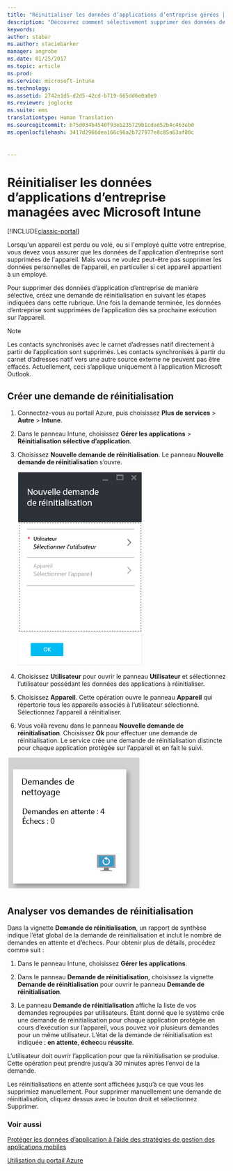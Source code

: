 ```yaml
---
title: "Réinitialiser les données d’applications d’entreprise gérées | Microsoft Docs"
description: "Découvrez comment sélectivement supprimer des données de votre entreprise à partir d’appareils à distance."
keywords: 
author: stabar
ms.author: staciebarker
manager: angrobe
ms.date: 01/25/2017
ms.topic: article
ms.prod: 
ms.service: microsoft-intune
ms.technology: 
ms.assetid: 2742e1d5-d2d5-42cd-b719-665dd6e0a0e9
ms.reviewer: joglocke
ms.suite: ems
translationtype: Human Translation
ms.sourcegitcommit: b75d034b4540f93eb235729b1cdad52b4c463eb0
ms.openlocfilehash: 3417d2966dea166c96a2b727977e8c85a63af80c


---
```


# <a name="wipe-managed-company-app-data-with-microsoft-intune"></a>Réinitialiser les données d’applications d’entreprise managées avec Microsoft Intune

[!INCLUDE[classic-portal](../includes/classic-portal.md)]

Lorsqu'un appareil est perdu ou volé, ou si l'employé quitte votre entreprise, vous devez vous assurer que les données de l'application d’entreprise sont supprimées de l'appareil. Mais vous ne voulez peut-être pas supprimer les données personnelles de l’appareil, en particulier si cet appareil appartient à un employé.

Pour supprimer des données d’application d’entreprise de manière sélective, créez une demande de réinitialisation en suivant les étapes indiquées dans cette rubrique. Une fois la demande terminée, les données d’entreprise sont supprimées de l’application dès sa prochaine exécution sur l’appareil.
>[!NOTE]
> Les contacts synchronisés avec le carnet d’adresses natif directement à partir de l’application sont supprimés. Les contacts synchronisés à partir du carnet d’adresses natif vers une autre source externe ne peuvent pas être effacés. Actuellement, ceci s’applique uniquement à l’application Microsoft Outlook.



## <a name="create-a-wipe-request"></a>Créer une demande de réinitialisation

1.  Connectez-vous au portail Azure, puis choisissez **Plus de services** > **Autre** > **Intune**.

2.  Dans le panneau Intune, choisissez **Gérer les applications** > **Réinitialisation sélective d’application**.

3.  Choisissez **Nouvelle demande de réinitialisation**. Le panneau **Nouvelle demande de réinitialisation** s’ouvre.

    ![Capture d'écran du panneau Nouvelle demande de réinitialisation](../media/AppManagement/AzurePortal_MAM_NewWipeRequest.png)

4.  Choisissez **Utilisateur** pour ouvrir le panneau **Utilisateur** et sélectionnez l’utilisateur possédant les données des applications à réinitialiser.

5.  Choisissez **Appareil**.  Cette opération ouvre le panneau **Appareil** qui répertorie tous les appareils associés à l’utilisateur sélectionné.  Sélectionnez l’appareil à réinitialiser.

6.  Vous voilà revenu dans le panneau **Nouvelle demande de réinitialisation**. Choisissez **Ok** pour effectuer une demande de réinitialisation. Le service crée une demande de réinitialisation distincte pour chaque application protégée sur l’appareil et en fait le suivi.

![Capture d'écran de la mosaïque de demande de réinitialisation ](../media/AppManagement/AzurePortal_MAM_WipeRequestsSummary.png)

## <a name="monitor-your-wipe-requests"></a>Analyser vos demandes de réinitialisation

Dans la vignette **Demande de réinitialisation**, un rapport de synthèse indique l’état global de la demande de réinitialisation et inclut le nombre de demandes en attente et d’échecs. Pour obtenir plus de détails, procédez comme suit :

1.  Dans le panneau Intune, choisissez **Gérer les applications**.

2.  Dans le panneau **Demande de réinitialisation**, choisissez la vignette **Demande de réinitialisation** pour ouvrir le panneau **Demande de réinitialisation**.

3.  Le panneau **Demande de réinitialisation** affiche la liste de vos demandes regroupées par utilisateurs. Étant donné que le système crée une demande de réinitialisation pour chaque application protégée en cours d’exécution sur l’appareil, vous pouvez voir plusieurs demandes pour un même utilisateur. L’état de la demande de réinitialisation est indiquée : **en attente**, **échec**ou **réussite**.

L’utilisateur doit ouvrir l’application pour que la réinitialisation se produise. Cette opération peut prendre jusqu’à 30 minutes après l’envoi de la demande.

Les réinitialisations en attente sont affichées jusqu’à ce que vous les supprimiez manuellement.  Pour supprimer manuellement une demande de réinitialisation, cliquez dessus avec le bouton droit et sélectionnez Supprimer.

### <a name="see-also"></a>Voir aussi
[Protéger les données d’application à l’aide des stratégies de gestion des applications mobiles](protect-app-data-using-mobile-app-management-policies-with-microsoft-intune.md)

[Utilisation du portail Azure](azure-portal-for-microsoft-intune-mam-policies.md)



<!--HONumber=Jan17_HO4-->


